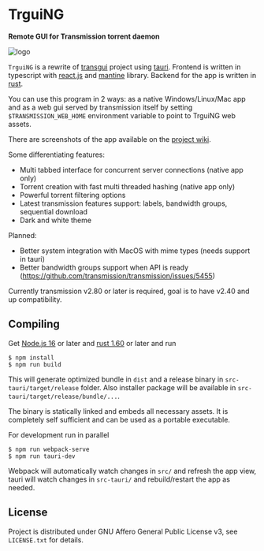 # TrguiNG
**Remote GUI for Transmission torrent daemon**

![logo](https://i.imgur.com/QdgMWwW.png)

`TrguiNG` is a rewrite of [transgui](https://github.com/transmission-remote-gui/transgui)
project using [tauri](https://tauri.studio/).
Frontend is written in typescript with [react.js](https://react.dev/) and
[mantine](https://mantine.dev/) library. Backend for the app is written in
[rust](https://www.rust-lang.org/).

You can use this program in 2 ways: as a native Windows/Linux/Mac app and as a web gui
served by transmission itself by setting `$TRANSMISSION_WEB_HOME` environment variable
to point to TrguiNG web assets.

There are screenshots of the app available on the
[project wiki](https://github.com/openscopeproject/TrguiNG/wiki).

Some differentiating features:

* Multi tabbed interface for concurrent server connections (native app only)
* Torrent creation with fast multi threaded hashing (native app only)
* Powerful torrent filtering options
* Latest transmission features support: labels, bandwidth groups, sequential download
* Dark and white theme

Planned:

* Better system integration with MacOS with mime types (needs support in tauri)
* Better bandwidth groups support when API is ready (https://github.com/transmission/transmission/issues/5455)

Currently transmission v2.80 or later is required, goal is to have v2.40 and up compatibility.

## Compiling

Get [Node.js 16](https://nodejs.org/) or later and [rust 1.60](https://www.rust-lang.org/)
or later and run

```
$ npm install
$ npm run build
```

This will generate optimized bundle in `dist` and a release binary in `src-tauri/target/release` folder.
Also installer package will be available in `src-tauri/target/release/bundle/...`.

The binary is statically linked and embeds all necessary assets. It is completely self sufficient
and can be used as a portable executable.

For development run in parallel

```
$ npm run webpack-serve
$ npm run tauri-dev
```

Webpack will automatically watch changes in `src/` and refresh the app view, tauri will watch changes
in `src-tauri/` and rebuild/restart the app as needed.

## License
Project is distributed under GNU Affero General Public License v3, see `LICENSE.txt` for details.
